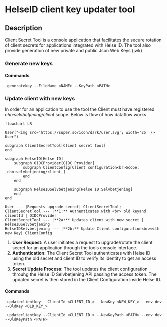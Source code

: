 ﻿# HelseID client key updater tool

## Description
Client Secret Tool is a console application that facilitates the secure rotation of client secrets for applications integrated with Helse ID.
The tool also provide generation of new private and public Json Web Keys (jwk)


### Generate new keys

#### Commands

```
 generatekey --FileName <NAME> --KeyPath <PATH>
```

### Update client with new keys

In order for an application to use the tool the Client must have registered _nhn:selvbetjening/client_ scope. Below is flow of how dataflow works

```mermaid
flowchart LR

User("<img src='https://super.so/icon/dark/user.svg'; width='25' /> User")

subgraph ClientSecretTool[Client secret tool]
end

subgraph HelseID[Helse ID]
    subgraph OIDCProvider[OIDC Provider]
        subgraph ClientConfig[Client configuration<br>Scope: _nhn:selvbetjening/client_]
        end
    end
    
    subgraph HelseIDSelvbetjening[Helse ID Selvbetjening]
    end
end

User --- |Requests upgrade secret| ClientSecretTool;
ClientSecretTool --- |**1:** Authenticates with <br> old keyand clientId | OIDCProvider
ClientSecretTool --- |**2a:** Updates client with new secret | HelseIDSelvbetjening
HelseIDSelvbetjening --- |**2b:** Update Client configuration<br>with new Key| ClientConfig

```

1. **User Request:** A user initiates a request to upgrade/rotate the client secret for an application through the tools console interface.
2. **Authentication:** The Client Secret Tool authenticates with Helse ID using the old secret and client ID to verify its identity to get an access token.
3. **Secret Update Process:** The tool updates the client configuration throuhg the Helse ID Selvbetjening API passing the access token. The updated secret is then stored in the Client Configuration inside Helse ID.


#### Commands

```
 updateclientkey --ClientId <CLIENT_ID_> --NewKey <NEW_KEY_> --env dev --OldKey <OLD_KEY_>
```


```
 updateclientkey --ClientId <CLIENT_ID_> --NewKeyPath <PATH> --env dev --OldKeyPath <PATH>
```